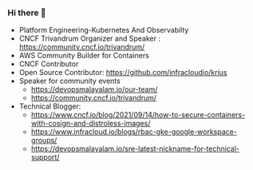 ### Hi there 👋

<!--
**JESWINKNINAN/JESWINKNINAN** is a ✨ _special_ ✨ repository because its `README.md` (this file) appears on your GitHub profile.

Here are some ideas to get you started:

- 🔭 I’m currently working on ...
- 🌱 I’m currently learning ...
- 👯 I’m looking to collaborate on ...
- 🤔 I’m looking for help with ...
- 💬 Ask me about ...
- 📫 How to reach me: ...
- 😄 Pronouns: ...
- ⚡ Fun fact: ...
-->

- Platform Engineering-Kubernetes And Observabilty
- CNCF Trivandrum Organizer and Speaker : https://community.cncf.io/trivandrum/ 
- AWS Community Builder for Containers
- CNCF Contributor
- Open Source Contributor: https://github.com/infracloudio/krius
- Speaker for community events
  - https://devopsmalayalam.io/our-team/
  - https://community.cncf.io/trivandrum/
- Technical Blogger:
  - https://www.cncf.io/blog/2021/09/14/how-to-secure-containers-with-cosign-and-distroless-images/
  - https://www.infracloud.io/blogs/rbac-gke-google-workspace-groups/
  - https://devopsmalayalam.io/sre-latest-nickname-for-technical-support/
